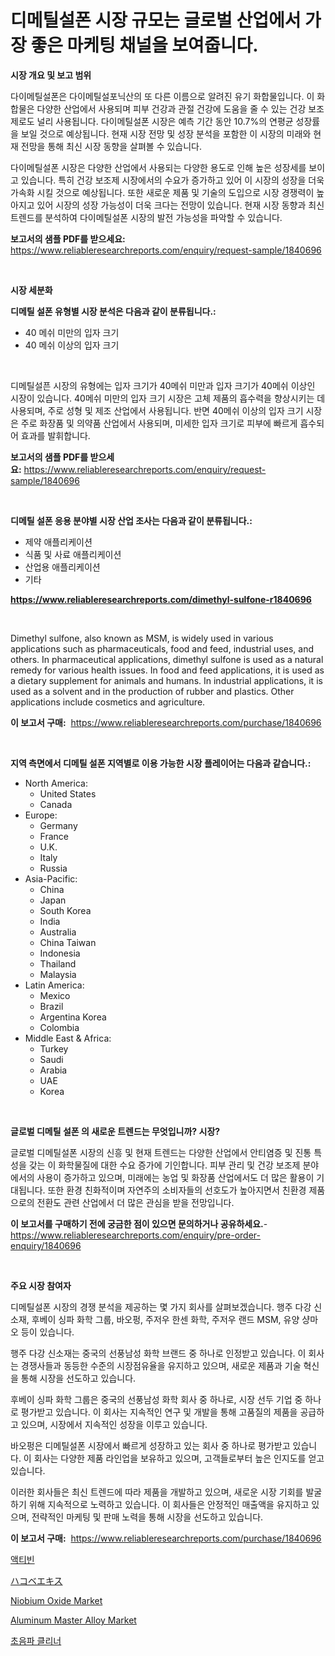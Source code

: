 <p><h1>디메틸설폰 시장 규모는 글로벌 산업에서 가장 좋은 마케팅 채널을 보여줍니다.</h1></p><p><strong>시장 개요 및 보고 범위</strong></p>
<p><p>다이메틸설폰은 다이메틸설포닉산의 또 다른 이름으로 알려진 유기 화합물입니다. 이 화합물은 다양한 산업에서 사용되며 피부 건강과 관절 건강에 도움을 줄 수 있는 건강 보조제로도 널리 사용됩니다. 다이메틸설폰 시장은 예측 기간 동안 10.7%의 연평균 성장률을 보일 것으로 예상됩니다. 현재 시장 전망 및 성장 분석을 포함한 이 시장의 미래와 현재 전망을 통해 최신 시장 동향을 살펴볼 수 있습니다.</p><p>다이메틸설폰 시장은 다양한 산업에서 사용되는 다양한 용도로 인해 높은 성장세를 보이고 있습니다. 특히 건강 보조제 시장에서의 수요가 증가하고 있어 이 시장의 성장을 더욱 가속화 시킬 것으로 예상됩니다. 또한 새로운 제품 및 기술의 도입으로 시장 경쟁력이 높아지고 있어 시장의 성장 가능성이 더욱 크다는 전망이 있습니다. 현재 시장 동향과 최신 트렌드를 분석하여 다이메틸설폰 시장의 발전 가능성을 파악할 수 있습니다.</p></p>
<p><strong>보고서의 샘플 PDF를 받으세요:</strong> <a href="https://www.reliableresearchreports.com/enquiry/request-sample/1840696">https://www.reliableresearchreports.com/enquiry/request-sample/1840696</a></p>
<p>&nbsp;</p>
<p><strong>시장 세분화</strong></p>
<p><strong>디메틸 설폰 유형별 시장 분석은 다음과 같이 분류됩니다.:</strong></p>
<p><ul><li>40 메쉬 미만의 입자 크기</li><li>40 메쉬 이상의 입자 크기</li></ul></p>
<p>&nbsp;</p>
<p><p>디메틸설픈 시장의 유형에는 입자 크기가 40메쉬 미만과 입자 크기가 40메쉬 이상인 시장이 있습니다. 40메쉬 미만의 입자 크기 시장은 고체 제품의 흡수력을 향상시키는 데 사용되며, 주로 성형 및 제조 산업에서 사용됩니다. 반면 40메쉬 이상의 입자 크기 시장은 주로 화장품 및 의약품 산업에서 사용되며, 미세한 입자 크기로 피부에 빠르게 흡수되어 효과를 발휘합니다.</p></p>
<p><strong>보고서의 샘플 PDF를 받으세요:</strong>&nbsp;<a href="https://www.reliableresearchreports.com/enquiry/request-sample/1840696">https://www.reliableresearchreports.com/enquiry/request-sample/1840696</a></p>
<p>&nbsp;</p>
<p><strong> 디메틸 설폰 응용 분야별 시장 산업 조사는 다음과 같이 분류됩니다.:</strong></p>
<p><ul><li>제약 애플리케이션</li><li>식품 및 사료 애플리케이션</li><li>산업용 애플리케이션</li><li>기타</li></ul></p>
<p><strong><a href="https://www.reliableresearchreports.com/dimethyl-sulfone-r1840696">https://www.reliableresearchreports.com/dimethyl-sulfone-r1840696</a></strong></p>
<p>&nbsp;</p>
<p><p>Dimethyl sulfone, also known as MSM, is widely used in various applications such as pharmaceuticals, food and feed, industrial uses, and others. In pharmaceutical applications, dimethyl sulfone is used as a natural remedy for various health issues. In food and feed applications, it is used as a dietary supplement for animals and humans. In industrial applications, it is used as a solvent and in the production of rubber and plastics. Other applications include cosmetics and agriculture.</p></p>
<p><strong>이 보고서 구매:</strong>&nbsp; <a href="https://www.reliableresearchreports.com/purchase/1840696">https://www.reliableresearchreports.com/purchase/1840696</a></p>
<p>&nbsp;</p>
<p><strong>지역 측면에서 디메틸 설폰 지역별로 이용 가능한 시장 플레이어는 다음과 같습니다.:</strong></p>
<p><ul>
    <li>
        North America:
        <ul>
            <li>United States</li>
            <li>Canada</li>
        </ul>
    </li>
    <li>
        Europe:
        <ul>
            <li>Germany</li>
            <li>France</li>
            <li>U.K.</li>
            <li>Italy</li>
            <li>Russia</li>
        </ul>
    </li>
    <li>
        Asia-Pacific:
        <ul>
            <li>China</li>
            <li>Japan</li>
            <li>South Korea</li>
            <li>India</li>
            <li>Australia</li>
            <li>China Taiwan</li>
            <li>Indonesia</li>
            <li>Thailand</li>
            <li>Malaysia</li>
        </ul>
    </li>
    <li>
        Latin America:
        <ul>
            <li>Mexico</li>
            <li>Brazil</li>
            <li>Argentina Korea</li>
            <li>Colombia</li>
        </ul>
    </li>
    <li>
        Middle East & Africa:
        <ul>
            <li>Turkey</li>
            <li>Saudi</li>
            <li>Arabia</li>
            <li>UAE</li>
            <li>Korea</li>
        </ul>
    </li>
    </ul></p>
<p>&nbsp;</p>
<p><strong>글로벌 디메틸 설폰 의 새로운 트렌드는 무엇입니까? 시장?</strong></p>
<p><p>글로벌 디메틸설폰 시장의 신흥 및 현재 트렌드는 다양한 산업에서 안티염증 및 진통 특성을 갖는 이 화학물질에 대한 수요 증가에 기인합니다. 피부 관리 및 건강 보조제 분야에서의 사용이 증가하고 있으며, 미래에는 농업 및 화장품 산업에서도 더 많은 활용이 기대됩니다. 또한 환경 친화적이며 자연주의 소비자들의 선호도가 높아지면서 친환경 제품으로의 전환도 관련 산업에서 더 많은 관심을 받을 전망입니다.</p></p>
<p><strong>이 보고서를 구매하기 전에 궁금한 점이 있으면 문의하거나 공유하세요.</strong>- <a href="https://www.reliableresearchreports.com/enquiry/pre-order-enquiry/1840696">https://www.reliableresearchreports.com/enquiry/pre-order-enquiry/1840696</a></p>
<p>&nbsp;</p>
<p><strong>주요 시장 참여자</strong></p>
<p><p>디메틸설폰 시장의 경쟁 분석을 제공하는 몇 가지 회사를 살펴보겠습니다. 행주 다강 신소재, 후베이 싱파 화학 그룹, 바오펑, 주저우 한센 화학, 주저우 랜드 MSM, 유양 샹마오 등이 있습니다.</p><p>행주 다강 신소재는 중국의 선풍남성 화학 브랜드 중 하나로 인정받고 있습니다. 이 회사는 경쟁사들과 동등한 수준의 시장점유율을 유지하고 있으며, 새로운 제품과 기술 혁신을 통해 시장을 선도하고 있습니다.</p><p>후베이 싱파 화학 그룹은 중국의 선풍남성 화학 회사 중 하나로, 시장 선두 기업 중 하나로 평가받고 있습니다. 이 회사는 지속적인 연구 및 개발을 통해 고품질의 제품을 공급하고 있으며, 시장에서 지속적인 성장을 이루고 있습니다.</p><p>바오펑은 디메틸설폰 시장에서 빠르게 성장하고 있는 회사 중 하나로 평가받고 있습니다. 이 회사는 다양한 제품 라인업을 보유하고 있으며, 고객들로부터 높은 인지도를 얻고 있습니다.</p><p>이러한 회사들은 최신 트렌드에 따라 제품을 개발하고 있으며, 새로운 시장 기회를 발굴하기 위해 지속적으로 노력하고 있습니다. 이 회사들은 안정적인 매출액을 유지하고 있으며, 전략적인 마케팅 및 판매 노력을 통해 시장을 선도하고 있습니다.</p></p>
<p><strong>이 보고서 구매:</strong>&nbsp;&nbsp;<a href="https://www.reliableresearchreports.com/purchase/1840696">https://www.reliableresearchreports.com/purchase/1840696</a></p>
<p><p><a href="https://medium.com/@cierrahayes645/%EC%95%A1%ED%8B%B0%EB%B9%88-%EC%8B%9C%EC%9E%A5-%EB%8F%99%ED%96%A5-%EB%B0%8F-%EC%8B%9C%EC%9E%A5-%EB%B6%84%EC%84%9D%EC%9D%80-2024-2031%EB%85%84-%EA%B8%B0%EA%B0%84%EC%9D%84-%EB%8C%80%EC%83%81%EC%9C%BC%EB%A1%9C-%EC%98%88%EC%B8%A1%EB%90%98%EC%97%88%EC%8A%B5%EB%8B%88%EB%8B%A4-0f2835a31b8a">액티빈</a></p><p><a href="https://medium.com/@carlieshields/%E3%83%81%E3%83%83%E3%82%AF%E3%82%A6%E3%82%A3%E3%83%BC%E3%83%89%E3%82%A8%E3%82%AD%E3%82%B9%E5%B8%82%E5%A0%B4%E8%A6%8F%E6%A8%A1%E3%81%AF-%E3%82%B0%E3%83%AD%E3%83%BC%E3%83%90%E3%83%AB%E7%94%A3%E6%A5%AD%E3%81%AB%E3%81%8A%E3%81%91%E3%82%8B%E6%9C%80%E9%81%A9%E3%81%AA%E3%83%9E%E3%83%BC%E3%82%B1%E3%83%86%E3%82%A3%E3%83%B3%E3%82%B0%E3%83%81%E3%83%A3%E3%83%8D%E3%83%AB%E3%82%92%E6%98%8E%E3%82%89%E3%81%8B%E3%81%AB%E3%81%99%E3%82%8B-7915a69b1f5c">ハコベエキス</a></p><p><a href="https://issuu.com/reportprime-2/docs/niobium-oxide-market-size-2030.pptx">Niobium Oxide Market</a></p><p><a href="https://issuu.com/reportprime-2/docs/aluminum-master-alloy-market-size-2030.pptx">Aluminum Master Alloy Market</a></p><p><a href="https://medium.com/@rickymetzdvm/%EC%B4%88%EC%9D%8C%ED%8C%8C-%EC%84%B8%EC%B2%99%EA%B8%B0-%EC%8B%9C%EC%9E%A5-%EC%A0%84%EB%A7%9D-%EC%82%B0%EC%97%85-%EA%B0%9C%EC%9A%94-%EB%B0%8F-%EC%98%88%EC%B8%A1-2024%EB%85%84%EB%B6%80%ED%84%B0-2031%EB%85%84%EA%B9%8C%EC%A7%80-c38a42207af7">초음파 클리너</a></p></p>